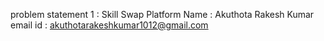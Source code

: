 problem statement 1 : Skill Swap Platform
Name : Akuthota Rakesh Kumar 
email id : akuthotarakeshkumar1012@gmail.com
